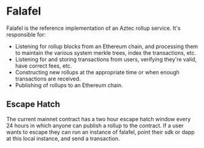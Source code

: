 # Falafel

Falafel is the reference implementation of an Aztec rollup service. It's responsible for:

- Listening for rollup blocks from an Ethereum chain, and processing them to maintain the various system merkle trees, index the transactions, etc.
- Listening for and storing transactions from users, verifying they're valid, have correct fees, etc.
- Constructing new rollups at the appropriate time or when enough transactions are received.
- Publishing of rollups to an Ethereum chain.

## Escape Hatch

The current mainnet contract has a two hour escape hatch window every 24 hours in which anyone can publish a rollup to the contract. If a user wants to escape they can run an instance of falafel, point their sdk or dapp at this local instance, and send a transaction.
